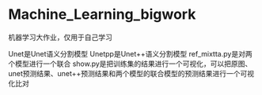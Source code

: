# Machine_Learning_bigwork
机器学习大作业，仅用于自己学习


Unet是Unet语义分割模型
Unetpp是Unet++语义分割模型
ref_mixtta.py是对两个模型进行一个联合
show.py是把训练集的结果进行一个可视化，可以把原图、unet预测结果、unet++预测结果和两个模型的联合模型的预测结果进行一个可视化比对
